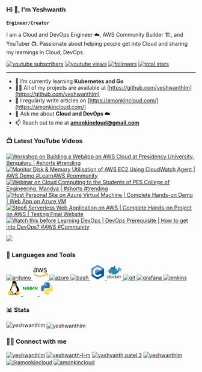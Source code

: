### Hi 👋, I'm Yeshwanth

**`Engineer/Creator`**

I am a Cloud and DevOps Engineer ☁️, AWS Community Builder 🏗️, and YouTuber 📺. Passionate about helping people get into Cloud and sharing my learnings in Cloud, DevOps.

   <p align="left">
      <a href="https://www.youtube.com/c/amonkincloud?sub_confirmation=1">
         <img alt="youtube subscribers" title="Subscribe to my YouTube channel" src="https://custom-icon-badges.demolab.com/youtube/channel/subscribers/UCwhERUcuzUCwr8x8mQ8zrcw?color=%23E05D44&label=SUBSCRIBE&logo=video&logoColor=white&style=for-the-badge&labelColor=CE4630"/></a> 
      <a href="https://www.youtube.com/c/amonkincloud">
         <img alt="youtube views" title="YouTube views" src="https://custom-icon-badges.demolab.com/youtube/channel/views/UCwhERUcuzUCwr8x8mQ8zrcw?color=%23E1AD0E&logo=eye&logoColor=white&style=for-the-badge&labelColor=C79600"/></a> 
      <a href="https://github.com/yeshwanthlm?tab=followers">
         <img alt="followers" title="Follow me on Github" src="https://custom-icon-badges.demolab.com/github/followers/yeshwanthlm?color=236ad3&labelColor=1155ba&style=for-the-badge&logo=person-add&label=Follow&logoColor=white"/></a>
      <a href="https://github.com/yeshwanthlm?tab=repositories&sort=stargazers">
         <img alt="total stars" title="Total stars on GitHub" src="https://custom-icon-badges.demolab.com/github/stars/yeshwanthlm?color=55960c&style=for-the-badge&labelColor=488207&logo=star"/></a>
   </p>

---

- 🌱 I’m currently learning **Kubernetes and Go**
- 👨‍💻 All of my projects are available at [https://github.com/yeshwanthlm](https://github.com/yeshwanthlm)
- 📝 I regularly write articles on [https://amonkincloud.com/](https://amonkincloud.com/)
- 💬 Ask me about **Cloud and DevOps ☁️**
- 📫 Reach out to me at **amonkincloud@gmail.com**


### 📺 Latest YouTube Videos

<!-- BEGIN YOUTUBE-CARDS -->
[![Workshop on Building a WebApp on AWS Cloud at Presidency University, Bengaluru | #shorts #trending](https://ytcards.demolab.com/?id=PoeGPVZyrAk&title=Workshop+on+Building+a+WebApp+on+AWS+Cloud+at+Presidency+University%2C+Bengaluru+%7C+%23shorts+%23trending&lang=en&timestamp=1683117011&background_color=%230d1117&title_color=%23ffffff&stats_color=%23dedede&width=250 "Workshop on Building a WebApp on AWS Cloud at Presidency University, Bengaluru | #shorts #trending")](https://www.youtube.com/watch?v=PoeGPVZyrAk)
[![Monitor Disk & Memory Utilisation of AWS EC2 Using CloudWatch Agent | AWS Demo #LearnAWS #community](https://ytcards.demolab.com/?id=OphBekkv7Fo&title=Monitor+Disk+%26+Memory+Utilisation+of+AWS+EC2+Using+CloudWatch+Agent+%7C+AWS+Demo+%23LearnAWS+%23community&lang=en&timestamp=1683030609&background_color=%230d1117&title_color=%23ffffff&stats_color=%23dedede&width=250 "Monitor Disk & Memory Utilisation of AWS EC2 Using CloudWatch Agent | AWS Demo #LearnAWS #community")](https://www.youtube.com/watch?v=OphBekkv7Fo)
[![Webinar on Cloud Computing to the Students of PES College of Engineering, Mandya | #shorts #trending](https://ytcards.demolab.com/?id=-3i7BHL8-hc&title=Webinar+on+Cloud+Computing+to+the+Students+of+PES+College+of+Engineering%2C+Mandya+%7C+%23shorts+%23trending&lang=en&timestamp=1682911800&background_color=%230d1117&title_color=%23ffffff&stats_color=%23dedede&width=250 "Webinar on Cloud Computing to the Students of PES College of Engineering, Mandya | #shorts #trending")](https://www.youtube.com/watch?v=-3i7BHL8-hc)
[![Host Personal Site on Azure Virtual Machine | Complete Hands-on Demo | Web App on Azure VM](https://ytcards.demolab.com/?id=PVgcjVXkMVw&title=Host+Personal+Site+on+Azure+Virtual+Machine+%7C+Complete+Hands-on+Demo+%7C+Web+App+on+Azure+VM&lang=en&timestamp=1682685012&background_color=%230d1117&title_color=%23ffffff&stats_color=%23dedede&width=250 "Host Personal Site on Azure Virtual Machine | Complete Hands-on Demo | Web App on Azure VM")](https://www.youtube.com/watch?v=PVgcjVXkMVw)
[![Step6 Serverless Web Application on AWS | Complete Hands-on Project on AWS | Testing Final Website](https://ytcards.demolab.com/?id=euZUQDrm9VA&title=Step6+Serverless+Web+Application+on+AWS+%7C+Complete+Hands-on+Project+on+AWS+%7C+Testing+Final+Website&lang=en&timestamp=1682425808&background_color=%230d1117&title_color=%23ffffff&stats_color=%23dedede&width=250 "Step6 Serverless Web Application on AWS | Complete Hands-on Project on AWS | Testing Final Website")](https://www.youtube.com/watch?v=euZUQDrm9VA)
[![Watch this before Learning DevOps | DevOps Prerequisite | How to get into DevOps? #AWS #Community](https://ytcards.demolab.com/?id=c2oxYRwcm6k&title=Watch+this+before+Learning+DevOps+%7C+DevOps+Prerequisite+%7C+How+to+get+into+DevOps%3F+%23AWS+%23Community&lang=en&timestamp=1682339430&background_color=%230d1117&title_color=%23ffffff&stats_color=%23dedede&width=250 "Watch this before Learning DevOps | DevOps Prerequisite | How to get into DevOps? #AWS #Community")](https://www.youtube.com/watch?v=c2oxYRwcm6k)
<!-- END YOUTUBE-CARDS -->

[<img src="https://custom-icon-badges.demolab.com/badge/-Subscribe%20For%20More-red?style=for-the-badge&logo=video&logoColor=white"/>](https://www.youtube.com/c/amonkincloud?sub_confirmation=1)

### 🧰 Languages and Tools

<p align="left"> <a href="https://www.arduino.cc/" target="_blank" rel="noreferrer"> <img src="https://cdn.worldvectorlogo.com/logos/arduino-1.svg" alt="arduino" width="40" height="40"/> </a> <a href="https://aws.amazon.com" target="_blank" rel="noreferrer"> <img src="https://raw.githubusercontent.com/devicons/devicon/master/icons/amazonwebservices/amazonwebservices-original-wordmark.svg" alt="aws" width="40" height="40"/> </a> <a href="https://azure.microsoft.com/en-in/" target="_blank" rel="noreferrer"> <img src="https://www.vectorlogo.zone/logos/microsoft_azure/microsoft_azure-icon.svg" alt="azure" width="40" height="40"/> </a> <a href="https://www.gnu.org/software/bash/" target="_blank" rel="noreferrer"> <img src="https://www.vectorlogo.zone/logos/gnu_bash/gnu_bash-icon.svg" alt="bash" width="40" height="40"/> </a> <a href="https://www.cprogramming.com/" target="_blank" rel="noreferrer"> <img src="https://raw.githubusercontent.com/devicons/devicon/master/icons/c/c-original.svg" alt="c" width="40" height="40"/> </a> <a href="https://www.docker.com/" target="_blank" rel="noreferrer"> <img src="https://raw.githubusercontent.com/devicons/devicon/master/icons/docker/docker-original-wordmark.svg" alt="docker" width="40" height="40"/> </a> <a href="https://git-scm.com/" target="_blank" rel="noreferrer"> <img src="https://www.vectorlogo.zone/logos/git-scm/git-scm-icon.svg" alt="git" width="40" height="40"/> </a> <a href="https://grafana.com" target="_blank" rel="noreferrer"> <img src="https://www.vectorlogo.zone/logos/grafana/grafana-icon.svg" alt="grafana" width="40" height="40"/> </a> <a href="https://www.jenkins.io" target="_blank" rel="noreferrer"> <img src="https://www.vectorlogo.zone/logos/jenkins/jenkins-icon.svg" alt="jenkins" width="40" height="40"/> </a> <a href="https://www.linux.org/" target="_blank" rel="noreferrer"> <img src="https://raw.githubusercontent.com/devicons/devicon/master/icons/linux/linux-original.svg" alt="linux" width="40" height="40"/> </a> <a href="https://www.nginx.com" target="_blank" rel="noreferrer"> <img src="https://raw.githubusercontent.com/devicons/devicon/master/icons/nginx/nginx-original.svg" alt="nginx" width="40" height="40"/> </a> <a href="https://www.python.org" target="_blank" rel="noreferrer"> <img src="https://raw.githubusercontent.com/devicons/devicon/master/icons/python/python-original.svg" alt="python" width="40" height="40"/> </a> </p>

### 📊 Stats
<p><img align="left" src="https://github-readme-stats.vercel.app/api/top-langs?username=yeshwanthlm&show_icons=true&locale=en&layout=compact" alt="yeshwanthlm" /></p>

<p>&nbsp;<img align="center" src="https://github-readme-stats.vercel.app/api?username=yeshwanthlm&show_icons=true&locale=en" alt="yeshwanthlm" /></p>

### 🏄‍♂️ Connect with me
   <p align="left">
   <a href="https://dev.to/yeshwanthlm" target="blank"><img align="center" src="https://raw.githubusercontent.com/rahuldkjain/github-profile-readme-generator/master/src/images/icons/Social/devto.svg" alt="yeshwanthlm" height="30" width="40" /></a>
   <a href="https://linkedin.com/in/yeshwanth-l-m" target="blank"><img align="center" src="https://raw.githubusercontent.com/rahuldkjain/github-profile-readme-generator/master/src/images/icons/Social/linked-in-alt.svg" alt="yeshwanth-l-m" height="30" width="40" /></a>
   <a href="https://fb.com/yashvanth.patel.3" target="blank"><img align="center" src="https://raw.githubusercontent.com/rahuldkjain/github-profile-readme-generator/master/src/images/icons/Social/facebook.svg" alt="yashvanth.patel.3" height="30" width="40" /></a>
   <a href="https://instagram.com/yeshwanthlm" target="blank"><img align="center" src="https://raw.githubusercontent.com/rahuldkjain/github-profile-readme-generator/master/src/images/icons/Social/instagram.svg" alt="yeshwanthlm" height="30" width="40" /></a>
   <a href="https://hashnode.com/@amonkincloud" target="blank"><img align="center" src="https://raw.githubusercontent.com/rahuldkjain/github-profile-readme-generator/master/src/images/icons/Social/hashnode.svg" alt="@amonkincloud" height="30" width="40" /></a>
   <a href="https://www.youtube.com/c/amonkincloud" target="blank"><img align="center" src="https://raw.githubusercontent.com/rahuldkjain/github-profile-readme-generator/master/src/images/icons/Social/youtube.svg" alt="amonkincloud" height="30" width="40" /></a>
   </p>
